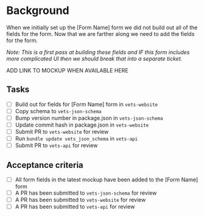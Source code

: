 # Background
When we initially set up the [Form Name] form we did not build out all of the fields for the form. Now that we are farther along we need to add the fields for the form. 

_Note: This is a first pass at building these fields and IF this form includes more complicated UI then we should break that into a separate ticket._

ADD LINK TO MOCKUP WHEN AVAILABLE HERE

## Tasks
- [ ] Build out for fields for [Form Name] form in `vets-website`
- [ ] Copy schema to `vets-json-schema`
- [ ] Bump version number in package.json in `vets-json-schema`
- [ ] Update commit hash in package.json in `vets-website`
- [ ] Submit PR to `vets-website` for review
- [ ] Run `bundle update vets_json_schema` in `vets-api`
- [ ] Submit PR to `vets-api` for review

## Acceptance criteria
- [ ] All form fields in the latest mockup have been added to the [Form Name] form
- [ ] A PR has been submitted to `vets-json-schema` for review
- [ ] A PR has been submitted to `vets-website` for review
- [ ] A PR has been submitted to `vets-api` for review
